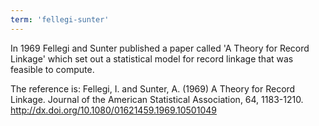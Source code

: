 ```yaml
---
term: 'fellegi-sunter'
---
```


In 1969 Fellegi and Sunter published a paper called 'A Theory for Record Linkage' which set out a statistical model for record linkage that was feasible to compute.

The reference is: Fellegi, I. and Sunter, A. (1969) A Theory for Record Linkage. Journal of the American Statistical Association, 64, 1183-1210.
http://dx.doi.org/10.1080/01621459.1969.10501049
